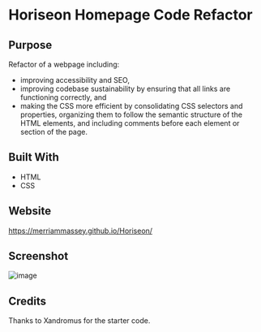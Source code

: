 # Horiseon Homepage Code Refactor

## Purpose
Refactor of a webpage including: 
- improving accessibility and SEO,
- improving codebase sustainability by ensuring that all links are functioning correctly, and 
- making the CSS more efficient by consolidating CSS selectors and properties, organizing them to follow the semantic structure of the HTML elements, and including comments before each element or section of the page.

## Built With
* HTML
* CSS

## Website
https://merriammassey.github.io/Horiseon/

## Screenshot
![image](https://user-images.githubusercontent.com/77468612/107064476-c7d13a80-6798-11eb-8109-b7c2b59258d3.png)

## Credits
Thanks to Xandromus for the starter code.
